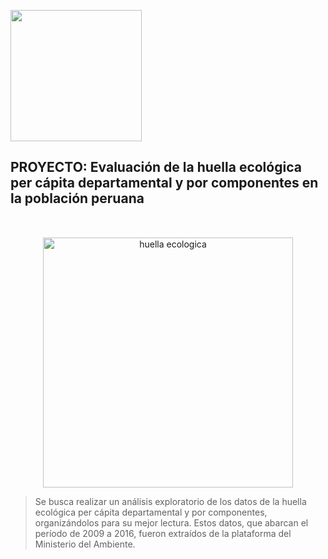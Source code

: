 <p align="left">
  <img src="https://semanadelcannabis.cayetano.edu.pe/assets/img/logo-upch.png" width="210">
 
</p>

## PROYECTO: Evaluación de la huella ecológica per cápita departamental y por componentes en la población peruana

<p align="center" style="margin-top: 50px; margin-bottom: 50px; font-family: Arial, sans-serif;">
  <p align="center">
    <img src="https://i.postimg.cc/4dpzd2H6/huella-ecologica.jpg)](https://postimg.cc/TLYyN991)"" width="400" alt="huella ecologica">
  </p>  
  
> Se busca realizar un análisis exploratorio de los datos de la huella ecológica per cápita departamental y por componentes, organizándolos para su mejor lectura. Estos datos, que abarcan el período de 2009 a 2016, fueron extraídos de la plataforma del Ministerio del Ambiente.

